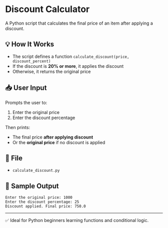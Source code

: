 # Discount Calculator

A Python script that calculates the final price of an item after applying a discount.

## 💡 How It Works

- The script defines a function `calculate_discount(price, discount_percent)`
- If the discount is **20% or more**, it applies the discount
- Otherwise, it returns the original price

## 📥 User Input

Prompts the user to:
1. Enter the original price
2. Enter the discount percentage

Then prints:
- The final price **after applying discount**
- Or the **original price** if no discount is applied

## 📁 File

- `calculate_discount.py`

## 🧪 Sample Output

```
Enter the original price: 1000
Enter the discount percentage: 25
Discount applied. Final price: 750.0
```

---

✅ Ideal for Python beginners learning functions and conditional logic.
